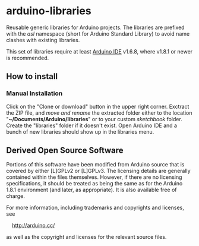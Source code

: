 # arduino-libraries
Reusable generic libraries for Arduino projects. The libraries are prefixed with
the *asl* namespace (short for Arduino&nbsp;Standard&nbsp;Library) to avoid name
clashes with existing libraries.

This set of libraries require at least
[Arduino IDE](https://www.arduino.cc/en/Main/Software) v1.6.8, where v1.8.1 or
newer is recommended.

## How to install
### Manual Installation
Click on the "Clone or download" button in the upper right corner. Exctract the
ZIP file, and *move and rename* the extracted folder either to the location
"**~/Documents/Arduino/libraries**" or to your custom *sketchbook* folder.
Create the "libraries" folder if it doesn't exist. Open Arduino IDE and a bunch
of new libraries should show up in the libraries menu.

## Derived Open Source Software
Portions of this software have been modified from Arduino source that is
covered by either [L]GPLv2 or [L]GPLv3.  The licensing details are generally
contained within the files themselves.  However, if there are no licensing
specifications, it should be treated as being the same as for the Arduino 1.8.1
environment (and later, as appropriate). It is also available free of charge.

For more information, including trademarks and copyrights and licenses, see

&nbsp;&nbsp;&nbsp;&nbsp;http://arduino.cc/

as well as the copyright and licenses for the relevant source files.